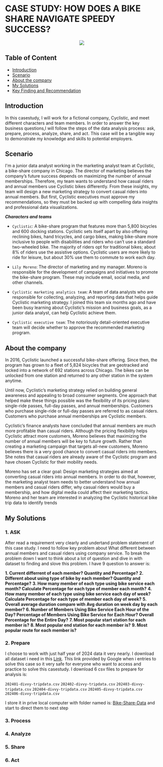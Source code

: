 # CASE STUDY: HOW DOES A BIKE SHARE NAVIGATE SPEEDY SUCCESS?

<p align="center">
  <img src="https://media.licdn.com/dms/image/C4D12AQEKvEAZhAld7Q/article-cover_image-shrink_600_2000/0/1650821003822?e=2147483647&v=beta&t=YgU5UFEs4bZtJ6lAA3-AR_4eMpvuaYbyDYuT3SaHF_U" />
</p>

## Table of Content

 - [Introduction](#introduction)
 - [Scenario](#scenario)
 - [About the company](#company)
 - [My Solutions](#solutions)
 - [Key Finding and Recommendation](#F&R)

## Introduction <a class = 'anchor' id = 'introduction'></a>

In this casestudy, I will work for a fictional company, Cyclistic, and meet different characters and team members. In order to answer the key business questions,I will follow the steps of the data analysis process: ask, prepare, process, analyze, share, and act. This case will be a tangible way to demonstrate my knowledge and skills to potential employers.

## Scenario <a class = 'anchor' id = 'scenario'></a>

I'm a junior data analyst working in the marketing analyst team at Cyclistic, a bike-share company in Chicago. The director of marketing believes the company’s future success depends on maximizing the number of annual memberships. Therefore, my team wants to understand how casual riders and annual members use Cyclistic bikes differently. From these insights, my team will design a new marketing strategy to convert casual riders into annual members. But first, Cyclistic executives must approve my recommendations, so they must be backed up with compelling data insights and professional data visualizations.

***Characters and teams***

- `Cyclistic`: A bike-share program that features more than 5,800 bicycles and 600 docking stations. Cyclistic sets itself apart by also offering reclining bikes, hand tricycles, and cargo bikes, making bike-share more inclusive to people with disabilities and riders who can’t use a standard two-wheeled bike. The majority of riders opt for traditional bikes; about 8% of riders use the assistive options. Cyclistic users are more likely to ride for leisure, but about 30% use them to commute to work each day.

- `Lily Moreno`: The director of marketing and my manager. Moreno is responsible for the development of campaigns and initiatives to promote the bike-share program. These may include email, social media, and other channels.

- `Cyclistic marketing analytics team`: A team of data analysts who are responsible for collecting, analyzing, and reporting data that helps guide Cyclistic marketing strategy. I joined this team six months ago and have been busy learning about Cyclistic’s mission and business goals, as a junior data analyst, can help Cyclistic achieve them.

- `Cyclistic executive team`: The notoriously detail-oriented executive team will decide whether to approve the recommended marketing program.

## About the company <a class = 'anchor' id = 'company'></a>

In 2016, Cyclistic launched a successful bike-share offering. Since then, the program has grown to a fleet of 5,824 bicycles that are geotracked and locked into a network of 692 stations across Chicago. The bikes can be unlocked from one station and returned to any other station in the system anytime.

Until now, Cyclistic’s marketing strategy relied on building general awareness and appealing to broad consumer segments. One approach that helped make these things possible was the flexibility of its pricing plans: single-ride passes, full-day passes, and annual memberships. Customers who purchase single-ride or full-day passes are referred to as casual riders. Customers who purchase annual memberships are Cyclistic members.

Cyclistic’s finance analysts have concluded that annual members are much more profitable than casual riders. Although the pricing flexibility helps Cyclistic attract more customers, Moreno believes that maximizing the number of annual members will be key to future growth. Rather than creating a marketing campaign that targets all-new customers, Moreno believes there is a very good chance to convert casual riders into members. She notes that casual riders are already aware of the Cyclistic program and have chosen Cyclistic for their mobility needs.

Moreno has set a clear goal: Design marketing strategies aimed at converting casual riders into annual members. In order to do that, however, the marketing analyst team needs to better understand how annual members and casual riders differ, why casual riders would buy a membership, and how digital media could affect their marketing tactics. Moreno and her team are interested in analyzing the Cyclistic historical bike trip data to identify trends

## My Solutions <a class = 'anchor' id = 'solutions'></a>

### 1. ASK

After read a requirement very clearly and undertand problem statement of this case study. I need to follow key problem about What different between annual members and casual riders using company service. To break the problem down I want to think about a lot of question and dive in with dataset to finding and slove this problem. I have 9 question to answer is:

**1. Current differrent of each member? Quantity and Percentage?**
**2. Different about using type of bike by each member? Quantity and Percentage?**
**3. How many member of each type using bike service each month? Calculate Percentage for each type of member each month?**
**4. How many member of each type using bike service each day of week? Calculate Percentage for each type of member each day of week?**
**5. Overall average duration compare with Avg duration on week day by each member?**
**6. Number of Members Using Bike Service Each Hour of the Day? Percentage of Members Using Bike Service for Each Hour? Overall Percentage for the Entire Day?**
**7. Most popular start station for each member is?**
**8. Most popular end station for each member is?**
**9. Most popular route for each member is?**

### 2. Prepare

I choose to work with just half year of 2024 data it very nearly. I download all dataset i need in this [Link](https://divvy-tripdata.s3.amazonaws.com/index.html). This link provided by Google when i entries to solve this case so it very safe for everyone who want to access and practice to solve this casestudy. I download 6 csv files to prepare for analysis is:

`202401-divvy-tripdata.csv`
`202402-divvy-tripdata.csv`
`202403-divvy-tripdata.csv`
`202404-divvy-tripdata.csv`
`202405-divvy-tripdata.csv`
`202406-divvy-tripdata.csv`

I store it in prive local computer with folder named is: [Bike-Share-Data](https://github.com/truonglearncode/Google-Google-Data-Analytics-Professional-Certificate-Capstone/tree/main/Bike-Share-Data) and start to direct them to next step

### 3. Process
### 4. Analyze
### 5. Share
### 6. Act



